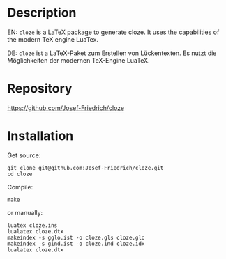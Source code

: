 # Description

EN: `cloze` is a LaTeX package to generate cloze. It uses the
capabilities of the modern TeX engine LuaTex.

DE: `cloze` ist a LaTeX-Paket zum Erstellen von Lückentexten. Es
nutzt die Möglichkeiten der modernen TeX-Engine LuaTeX.

# Repository

https://github.com/Josef-Friedrich/cloze

# Installation

Get source:

    git clone git@github.com:Josef-Friedrich/cloze.git
    cd cloze

Compile:

    make

or manually:

    luatex cloze.ins
    lualatex cloze.dtx
    makeindex -s gglo.ist -o cloze.gls cloze.glo
    makeindex -s gind.ist -o cloze.ind cloze.idx
    lualatex cloze.dtx

